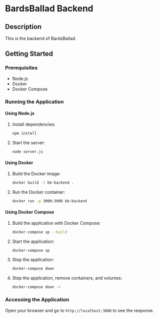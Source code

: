 # BardsBallad Backend

## Description
This is the backend of BardsBallad.

## Getting Started

### Prerequisites
- Node.js
- Docker
- Docker Compose

### Running the Application

#### Using Node.js
1. Install dependencies:
   ```bash
   npm install
   ```

2. Start the server:
   ```bash
   node server.js
   ```

#### Using Docker
1. Build the Docker image:
   ```bash
   docker build -t bb-backend .
   ```

2. Run the Docker container:
   ```bash
   docker run -p 3000:3000 bb-backend
   ```

#### Using Docker Compose
1. Build the application with Docker Compose:
   ```bash
   docker-compose up --build
   ```

2. Start the application:
   ```bash
   docker-compose up
   ```

3. Stop the application:
   ```bash
   docker-compose down
   ```

4. Stop the application, remove containers, and volumes:
   ```bash
   docker-compose down -v
   ```

### Accessing the Application
Open your browser and go to `http://localhost:3000` to see the response. 